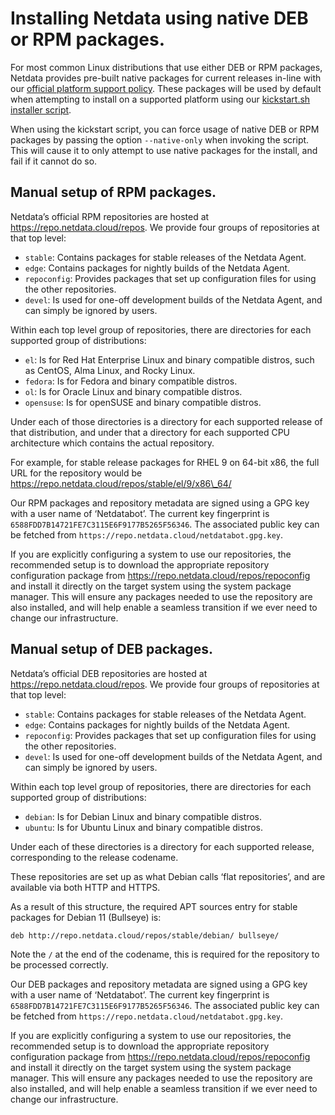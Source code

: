 <!--
title: "Install Netdata using native DEB/RPM packages."
description: "Instructions for how to install Netdata using native DEB or RPM packages."
custom_edit_url: https://github.com/netdata/netdata/edit/master/packaging/installer/methods/packages.md
-->

# Installing Netdata using native DEB or RPM packages.

For most common Linux distributions that use either DEB or RPM packages, Netdata provides pre-built native packages
for current releases in-line with our [official platform support policy](/packaging/PLATFORM_SUPPORT.md). These
packages will be used by default when attempting to install on a supported platform using our [kickstart.sh
installer script](/packaging/installer/methods/kickstart.md).

When using the kickstart script, you can force usage of native DEB or RPM packages by passing the option
`--native-only` when invoking the script. This will cause it to only attempt to use native packages for the install,
and fail if it cannot do so.

## Manual setup of RPM packages.

Netdata’s official RPM repositories are hosted at https://repo.netdata.cloud/repos. We provide four groups of
repositories at that top level:

- `stable`: Contains packages for stable releases of the Netdata Agent.
- `edge`: Contains packages for nightly builds of the Netdata Agent.
- `repoconfig`: Provides packages that set up configuration files for using the other repositories.
- `devel`: Is used for one-off development builds of the Netdata Agent, and can simply be ignored by users.

Within each top level group of repositories, there are directories for each supported group of distributions:

- `el`: Is for Red Hat Enterprise Linux and binary compatible distros, such as CentOS, Alma Linux, and Rocky Linux.
- `fedora`: Is for Fedora and binary compatible distros.
- `ol`: Is for Oracle Linux and binary compatible distros.
- `opensuse`: Is for openSUSE and binary compatible distros.

Under each of those directories is a directory for each supported release of that distribution, and under that a
directory for each supported CPU architecture which contains the actual repository.

For example, for stable release packages for RHEL 9 on 64-bit x86, the full URL for the repository would be
https://repo.netdata.cloud/repos/stable/el/9/x86\_64/

Our RPM packages and repository metadata are signed using a GPG key with a user name of ‘Netdatabot’. The
current key fingerprint is `6588FDD7B14721FE7C3115E6F9177B5265F56346`. The associated public key can be fetched from
`https://repo.netdata.cloud/netdatabot.gpg.key`.

If you are explicitly configuring a system to use our repositories, the recommended setup is to download the
appropriate repository configuration package from https://repo.netdata.cloud/repos/repoconfig and install it
directly on the target system using the system package manager. This will ensure any packages needed to use the
repository are also installed, and will help enable a seamless transition if we ever need to change our infrastructure.

## Manual setup of DEB packages.

Netdata’s official DEB repositories are hosted at https://repo.netdata.cloud/repos. We provide four groups of
repositories at that top level:

- `stable`: Contains packages for stable releases of the Netdata Agent.
- `edge`: Contains packages for nightly builds of the Netdata Agent.
- `repoconfig`: Provides packages that set up configuration files for using the other repositories.
- `devel`: Is used for one-off development builds of the Netdata Agent, and can simply be ignored by users.

Within each top level group of repositories, there are directories for each supported group of distributions:

- `debian`: Is for Debian Linux and binary compatible distros.
- `ubuntu`: Is for Ubuntu Linux and binary compatible distros.

Under each of these directories is a directory for each supported release, corresponding to the release codename.

These repositories are set up as what Debian calls ‘flat repositories’, and are available via both HTTP and HTTPS.

As a result of this structure, the required APT sources entry for stable packages for Debian 11 (Bullseye) is:

```
deb http://repo.netdata.cloud/repos/stable/debian/ bullseye/
```

Note the `/` at the end of the codename, this is required for the repository to be processed correctly.

Our DEB packages and repository metadata are signed using a GPG key with a user name of ‘Netdatabot’. The
current key fingerprint is `6588FDD7B14721FE7C3115E6F9177B5265F56346`. The associated public key can be fetched from
`https://repo.netdata.cloud/netdatabot.gpg.key`.

If you are explicitly configuring a system to use our repositories, the recommended setup is to download the
appropriate repository configuration package from https://repo.netdata.cloud/repos/repoconfig and install it
directly on the target system using the system package manager. This will ensure any packages needed to use the
repository are also installed, and will help enable a seamless transition if we ever need to change our infrastructure.
